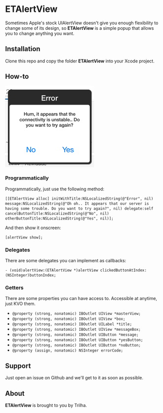 ETAlertView
========
Sometimes Apple's stock UIAlertView doesn't give you enough flexibility to change some of its design, so **ETAlertView** is a simple popup that allows you to change anything you want.

Installation
--------
Clone this repo and copy the folder **ETAlertView** into your Xcode project.

How-to
--------

![image](demo.png)

### Programmatically

Programmatically, just use the following method:

```
[[ETAlertView alloc] initWithTitle:NSLocalizedString(@"Error", nil) message:NSLocalizedString(@"Oh oh.. It appears that our server is having some trouble. Do you want to try again?", nil) delegate:self cancelButtonTitle:NSLocalizedString(@"No", nil) otherButtonTitle:NSLocalizedString(@"Yes", nil)];
```

And then show it onscreen:

```
[alertView show];
```

### Delegates

There are some delegates you can implement as callbacks:

```
- (void)alertView:(ETAlertView *)alertView clickedButtonAtIndex:(NSInteger)buttonIndex;
```

### Getters

There are some properties you can have access to. Accessible at anytime, just KVO them. 

- `@property (strong, nonatomic) IBOutlet UIView *masterView;`
- `@property (strong, nonatomic) IBOutlet UIView *box;`
- `@property (strong, nonatomic) IBOutlet UILabel *title;`
- `@property (strong, nonatomic) IBOutlet UIView *messageBox;`
- `@property (strong, nonatomic) IBOutlet UIButton *message;`
- `@property (strong, nonatomic) IBOutlet UIButton *yesButton;`
- `@property (strong, nonatomic) IBOutlet UIButton *noButton;`
- `@property (assign, nonatomic) NSInteger errorCode;`

Support
--------
Just open an issue on Github and we'll get to it as soon as possible.

About
--------
**ETAlertView** is brought to you by Trilha.

